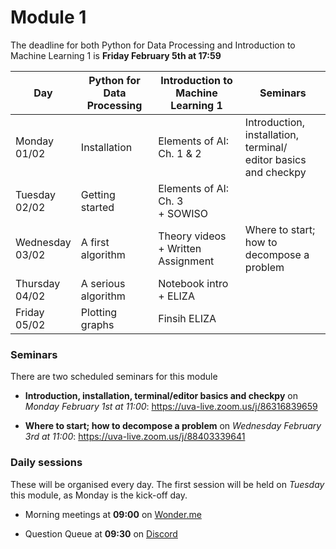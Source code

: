 # Module 1

The deadline for both Python for Data Processing and Introduction to Machine Learning 1 is **Friday February 5th at 17:59**

| Day                | Python for Data Processing | Introduction to Machine Learning 1    | Seminars                                                           |
|--------------------|----------------------------|---------------------------------------|--------------------------------------------------------------------|
| Monday<br>01/02    | Installation               | Elements of AI:<br>Ch. 1 & 2          | Introduction, installation, terminal/<br>editor basics and checkpy |
| Tuesday<br>02/02   | Getting started            | Elements of AI: Ch. 3<br>+ SOWISO     |                                                                    |
| Wednesday<br>03/02 | A first algorithm          | Theory videos<br>+ Written Assignment | Where to start; how to<br>decompose a problem                      |
| Thursday<br>04/02  | A serious algorithm        | Notebook intro<br>+ ELIZA             |                                                                    |
| Friday<br>05/02    | Plotting graphs            | Finsih ELIZA                          |                                                                    |

### Seminars

There are two scheduled seminars for this module

* **Introduction, installation, terminal/editor basics and checkpy** on *Monday February 1st at 11:00*: <https://uva-live.zoom.us/j/86316839659>

* **Where to start; how to decompose a problem** on *Wednesday February 3rd at 11:00*: <https://uva-live.zoom.us/j/88403339641>

### Daily sessions

These will be organised every day. The first session will be held on *Tuesday* this module, as Monday is the kick-off day.

* Morning meetings at **09:00** on [Wonder.me](https://www.wonder.me/r?id=c6cdcb4d-7901-44dc-9b9f-fe90898c22a5)

* Question Queue at **09:30** on [Discord](https://discord.gg/jYqmkD8yXx)

